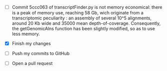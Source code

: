 - [ ] Commit 5ccc063 of transcriptFinder.py is not memory economical: there is a peak of memory use, reaching 58 Gb, wich originate from a transcriptomic peculiarity : an assembly of several 10^5 alignments, around 20 Kb wide and 35000 mean depth-of-coverage.
Consequently, the getGenomicAlns function has been slightly modified, so as to use less memory.


- [x] Finish my changes
- [ ] Push my commits to GitHub
- [ ] Open a pull request

